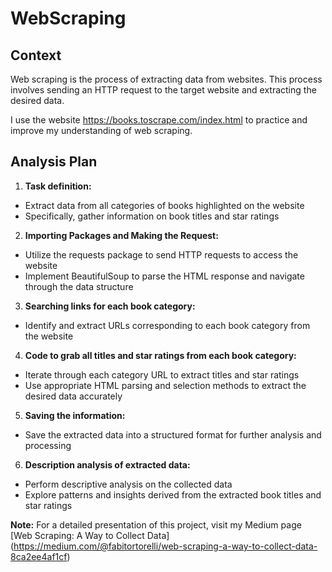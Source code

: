 # WebScraping

## Context
Web scraping is the process of extracting data from websites. This process involves sending an HTTP request to the target website and extracting the desired data.

I use the website https://books.toscrape.com/index.html to practice and improve my understanding of web scraping.

## Analysis Plan

1. **Task definition:**
* Extract data from all categories of books highlighted on the website
* Specifically, gather information on book titles and star ratings

2. **Importing Packages and Making the Request:**
* Utilize the requests package to send HTTP requests to access the website
* Implement BeautifulSoup to parse the HTML response and navigate through the data structure

3. **Searching links for each book category:**
* Identify and extract URLs corresponding to each book category from the website

4. **Code to grab all titles and star ratings from each book category:**
* Iterate through each category URL to extract titles and star ratings
* Use appropriate HTML parsing and selection methods to extract the desired data accurately

5. **Saving the information:**
* Save the extracted data into a structured format for further analysis and processing

6. **Description analysis of extracted data:**
* Perform descriptive analysis on the collected data
* Explore patterns and insights derived from the extracted book titles and star ratings

**Note:** For a detailed presentation of this project, visit my Medium page [Web Scraping: A Way to Collect Data] (https://medium.com/@fabitortorelli/web-scraping-a-way-to-collect-data-8ca2ee4af1cf)
